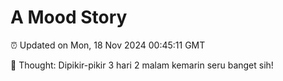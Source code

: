 # A Mood Story

⏰ Updated on Mon, 18 Nov 2024 00:45:11 GMT

💭 Thought: Dipikir-pikir 3 hari 2 malam kemarin seru banget sih!

